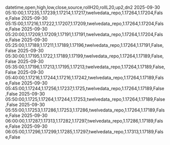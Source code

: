 datetime,open,high,low,close,source,rollH20,rollL20,up2,dn2
2025-09-30 05:10:00,1.17235,1.17239,1.17214,1.17217,twelvedata_repo,1.17264,1.17204,False,False
2025-09-30 05:15:00,1.17216,1.17222,1.17207,1.17209,twelvedata_repo,1.17264,1.17204,False,False
2025-09-30 05:20:00,1.17209,1.17209,1.17191,1.17191,twelvedata_repo,1.17264,1.17204,False,False
2025-09-30 05:25:00,1.17189,1.17211,1.17189,1.17196,twelvedata_repo,1.17264,1.17191,False,False
2025-09-30 05:30:00,1.17195,1.1722,1.17189,1.17199,twelvedata_repo,1.17264,1.17189,False,False
2025-09-30 05:35:00,1.17196,1.17213,1.17195,1.17213,twelvedata_repo,1.17264,1.17189,False,False
2025-09-30 05:40:00,1.17216,1.17244,1.17216,1.17242,twelvedata_repo,1.17264,1.17189,False,False
2025-09-30 05:45:00,1.17244,1.17256,1.17237,1.1725,twelvedata_repo,1.17264,1.17189,False,False
2025-09-30 05:50:00,1.1725,1.17264,1.17244,1.17253,twelvedata_repo,1.17264,1.17189,False,False
2025-09-30 05:55:00,1.17253,1.17286,1.17253,1.17286,twelvedata_repo,1.17264,1.17189,False,False
2025-09-30 06:00:00,1.17287,1.17313,1.17282,1.17297,twelvedata_repo,1.17286,1.17189,False,False
2025-09-30 06:05:00,1.17296,1.17299,1.17285,1.17297,twelvedata_repo,1.17313,1.17189,False,False
